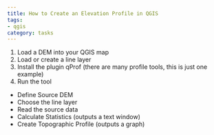 ```yaml
---
title: How to Create an Elevation Profile in QGIS
tags:
- qgis
category: tasks
---
```


1. Load a DEM into your QGIS map
2. Load or create a line layer
3. Install the plugin qProf (there are many profile tools, this is just one example)
4. Run the tool
  - Define Source DEM
  - Choose the line layer
  - Read the source data
  - Calculate Statistics (outputs a text window)
  - Create Topographic Profile (outputs a graph)
